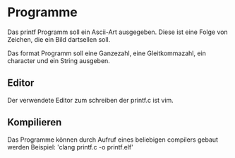 # Programme
Das printf Programm soll ein Ascii-Art ausgegeben. Diese ist eine Folge von Zeichen, die ein Bild dartsellen soll.


Das format Programm soll eine Ganzezahl, eine Gleitkommazahl, ein character und ein String ausgeben.

## Editor
Der verwendete Editor zum schreiben der printf.c ist vim.

## Kompilieren
Das Programme können durch Aufruf eines beliebigen compilers gebaut werden
Beispiel: 'clang printf.c -o printf.elf'
